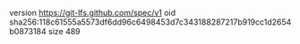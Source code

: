 version https://git-lfs.github.com/spec/v1
oid sha256:118c61555a5573df6dd96c6498453d7c343188287217b919cc1d2654b0873184
size 489
